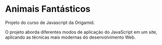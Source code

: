 # Animais Fantásticos

Projeto do curso de Javascript da Origamid.

O projeto aborda diferentes modos de aplicação do JavaScript em um site, aplicando as técnicas mais modernas do desenvolvimento Web.
